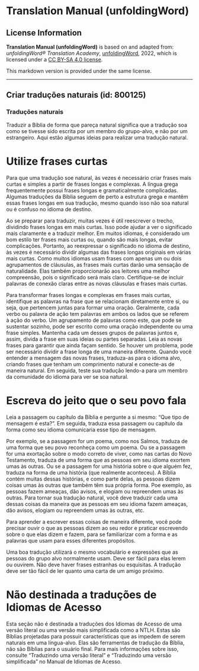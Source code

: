 # Translation Manual (unfoldingWord)

## License Information

**Translation Manual (unfoldingWord)** is based on and adapted from: _unfoldingWord® Translation Academy_, [unfoldingWord](https://unfoldingword.org/utw), 2022, which is licensed under a [CC BY-SA 4.0 license](https://creativecommons.org/licenses/by-sa/4.0/legalcode.en).

This markdown version is provided under the same license.



--------------------------------

## Criar traduções naturais (id: 800125)

### Traduções naturais

Traduzir a Bíblia de forma que pareça natural significa que a tradução soa como se tivesse sido escrita por um membro do grupo\-alvo, e não por um estrangeiro. Aqui estão algumas ideias para realizar uma tradução natural.

Utilize frases curtas
=====================

Para que uma tradução soe natural, às vezes é necessário criar frases mais curtas e simples a partir de frases longas e complexas. A língua grega frequentemente possui frases longas e gramaticalmente complicadas. Algumas traduções da Bíblia seguem de perto a estrutura grega e mantêm essas frases longas em sua tradução, mesmo quando isso não soa natural ou é confuso no idioma de destino.

Ao se preparar para traduzir, muitas vezes é útil reescrever o trecho, dividindo frases longas em mais curtas. Isso pode ajudar a ver o significado mais claramente e a traduzir melhor. Em muitos idiomas, é considerado um bom estilo ter frases mais curtas ou, quando são mais longas, evitar complicações. Portanto, ao reexpressar o significado no idioma de destino, às vezes é necessário dividir algumas das frases longas originais em várias mais curtas. Como muitos idiomas usam frases com apenas um ou dois agrupamentos de cláusulas, as frases mais curtas darão uma sensação de naturalidade. Elas também proporcionarão aos leitores uma melhor compreensão, pois o significado será mais claro. Certifique\-se de incluir palavras de conexão claras entre as novas cláusulas e frases mais curtas.

Para transformar frases longas e complexas em frases mais curtas, identifique as palavras na frase que se relacionam diretamente entre si, ou seja, que pertencem juntas para formar uma oração. Geralmente, cada verbo ou palavra de ação tem palavras em ambos os lados que se referem à ação do verbo. Um agrupamento de palavras como este, que pode se sustentar sozinho, pode ser escrito como uma oração independente ou uma frase simples. Mantenha cada um desses grupos de palavras juntos e, assim, divida a frase em suas ideias ou partes separadas. Leia as novas frases para garantir que ainda façam sentido. Se houver um problema, pode ser necessário dividir a frase longa de uma maneira diferente. Quando você entender a mensagem das novas frases, traduza\-as para o idioma alvo, criando frases que tenham um comprimento natural e conecte\-as de maneira natural. Em seguida, teste sua tradução lendo\-a para um membro da comunidade do idioma para ver se soa natural.

Escreva do jeito que o seu povo fala
====================================

Leia a passagem ou capítulo da Bíblia e pergunte a si mesmo: “Que tipo de mensagem é esta?”. Em seguida, traduza essa passagem ou capítulo da forma como seu idioma comunicaria esse tipo de mensagem.

Por exemplo, se a passagem for um poema, como nos Salmos, traduza de uma forma que seu povo reconheça como um poema. Ou se a passagem for uma exortação sobre o modo correto de viver, como nas cartas do Novo Testamento, traduza de uma forma que as pessoas em seu idioma exortem umas às outras. Ou se a passagem for uma história sobre o que alguém fez, traduza na forma de uma história (que realmente aconteceu). A Bíblia contém muitas dessas histórias, e como parte delas, as pessoas dizem coisas umas às outras que também têm sua própria forma. Poe exemplo, as pessoas fazem ameaças, dão avisos, e elogiam ou repreendem umas às outras. Para tornar sua tradução natural, você deve traduzir cada uma dessas coisas da maneira que as pessoas em seu idioma fazem ameaças, dão avisos, elogiam ou repreendem umas às outras, etc.

Para aprender a escrever essas coisas de maneira diferente, você pode precisar ouvir o que as pessoas dizem ao seu redor e praticar escrevendo sobre o que elas dizem e fazem, para se familiarizar com a forma e as palavras que usam para esses diferentes propósitos.

Uma boa tradução utilizará o mesmo vocabulário e expressões que as pessoas do grupo alvo normalmente usam. Deve ser fácil para elas lerem ou ouvirem. Não deve haver frases estranhas ou esquisitas. A tradução deve ser tão fácil de ler quanto uma carta de um amigo próximo.

Não destinada a traduções de Idiomas de Acesso
==============================================

Esta seção não é destinada a traduções dos Idiomas de Acesso de uma versão literal ou uma versão mais simplificada como a NTLH. Estas são Bíblias projetadas para possuir características que as impedem de serem naturais em uma língua\-alvo. Elas são ferramentas de tradução da Bíblia, não são Bíblias para o usuário final. Para mais informações sobre isso, consulte “Traduzindo uma versão literal” e “Traduzindo uma versão simplificada” no Manual de Idiomas de Acesso.


